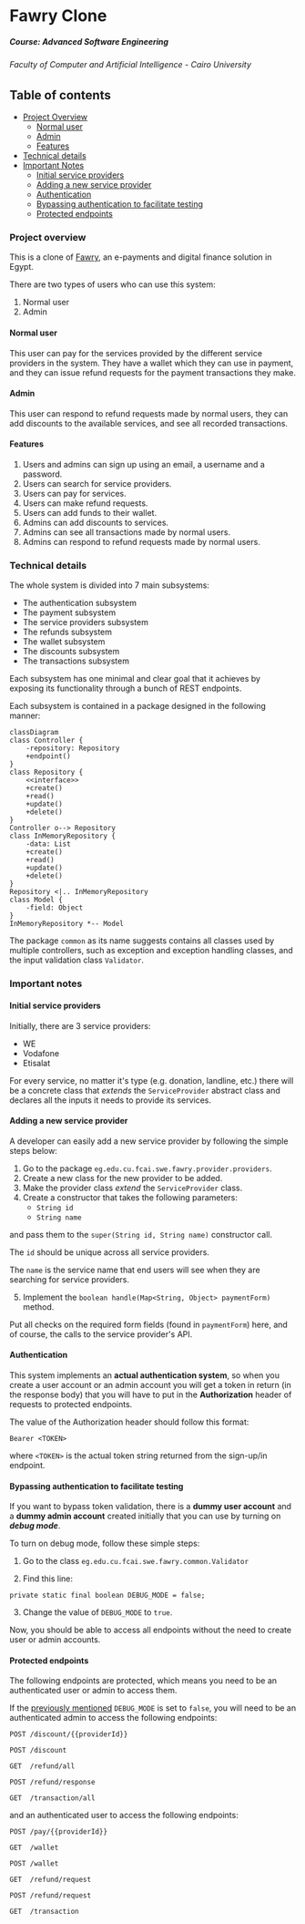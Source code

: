 # Fawry Clone

##### Course: Advanced Software Engineering
###### Faculty of Computer and Artificial Intelligence - Cairo University

## Table of contents

- [Project Overview](#project-overview)
    - [Normal user](#normal-user)
    - [Admin](#admin)
    - [Features](#features)
- [Technical details](#technical-details)
- [Important Notes](#important-notes)
    - [Initial service providers](#initial-service-providers)
    - [Adding a new service provider](#adding-a-new-service-provider)
    - [Authentication](#authentication)
    - [Bypassing authentication to facilitate testing](#bypassing-authentication-to-facilitate-testing)
    - [Protected endpoints](#protected-endpoints)

### Project overview

This is a clone of [Fawry](https://www.fawry.com/), an e-payments and digital finance solution in Egypt.

There are two types of users who can use this system:

1. Normal user
2. Admin

#### Normal user

This user can pay for the services provided by the different
service providers in the system. They have a wallet which they
can use in payment, and they can issue refund requests
for the payment transactions they make.

#### Admin

This user can respond to refund requests made by normal users,
they can add discounts to the available services, and see
all recorded transactions.

#### Features

1. Users and admins can sign up using an email, a username
   and a password.
2. Users can search for service providers.
3. Users can pay for services.
4. Users can make refund requests.
5. Users can add funds to their wallet.
6. Admins can add discounts to services.
7. Admins can see all transactions made by normal users.
8. Admins can respond to refund requests made by normal users.

### Technical details

The whole system is divided into 7 main subsystems:

- The authentication subsystem
- The payment subsystem
- The service providers subsystem
- The refunds subsystem
- The wallet subsystem
- The discounts subsystem
- The transactions subsystem

Each subsystem has one minimal and clear goal that it
achieves by exposing its functionality through a bunch of
REST endpoints.

Each subsystem is contained in a package designed
in the following manner:

```mermaid
classDiagram
class Controller {
    -repository: Repository
    +endpoint()
}
class Repository {
    <<interface>>
    +create()
    +read()
    +update()
    +delete()
}
Controller o--> Repository
class InMemoryRepository {
    -data: List
    +create()
    +read()
    +update()
    +delete()
}
Repository <|.. InMemoryRepository
class Model {
    -field: Object
}
InMemoryRepository *-- Model
```

The package ```common``` as its name suggests contains
all classes used by multiple controllers, such as exception
and exception handling classes,
and the input validation class ```Validator```.

### Important notes

#### Initial service providers

Initially, there are 3 service providers:
  - WE
  - Vodafone
  - Etisalat

For every service, no matter it's type (e.g. donation, landline, etc.)
there will be a concrete 
class that _extends_ the ```ServiceProvider``` abstract class
and declares all the inputs it needs to provide its services.

#### Adding a new service provider

A developer can easily add a new service provider
by following the simple steps below:

1. Go to the package ```eg.edu.cu.fcai.swe.fawry.provider.providers```.
2. Create a new class for the new provider to be added.
3. Make the provider class _extend_ the ```ServiceProvider``` class.
4. Create a constructor that takes the following parameters:
    - ```String id```
    - ```String name```

and pass them to the ```super(String id, String name)``` constructor call.

The ```id``` should be unique across all service providers.

The ```name``` is the service name that end users will see when
they are searching for service providers.

5. Implement the ```boolean handle(Map<String, Object> paymentForm)```
   method.

Put all checks on the required form fields
(found in ```paymentForm```) here, and of course,
the calls to the service provider's API.

#### Authentication

This system implements an **actual authentication
system**, so when you create a user account or an admin account
you will get a token in return (in the response body)
that you will have to put in the **Authorization** header
of requests to protected endpoints.


The value of the Authorization header should follow this format:

```
Bearer <TOKEN>
```

where ```<TOKEN>``` is the actual token string returned from the sign-up/in endpoint.

#### Bypassing authentication to facilitate testing

If you want to bypass token validation, there is
a **dummy user account** and a **dummy admin account** created
initially that you can use by turning on _**debug mode**_.

To turn on debug mode, follow these simple steps:

1. Go to the class ```eg.edu.cu.fcai.swe.fawry.common.Validator```

2. Find this line:

```
private static final boolean DEBUG_MODE = false;
```

3. Change the value of ```DEBUG_MODE``` to ```true```.

Now, you should be able to access all endpoints without the need
to create user or admin accounts.

#### Protected endpoints

The following endpoints are protected,
which means you need to be an authenticated
user or admin to access them.

If the
[previously mentioned](#bypassing-authentication-to-facilitate-testing)
```DEBUG_MODE``` is set to ```false```, you will
need to be an authenticated admin to access the following
endpoints:

```
POST /discount/{{providerId}}
```

```
POST /discount
```

```
GET  /refund/all
```

```
POST /refund/response
```

```
GET  /transaction/all
```

and an authenticated user to access the following endpoints:

```
POST /pay/{{providerId}}
```

```
GET  /wallet
```

```
POST /wallet
```

```
GET  /refund/request
```

```
POST /refund/request
```

```
GET  /transaction
```
